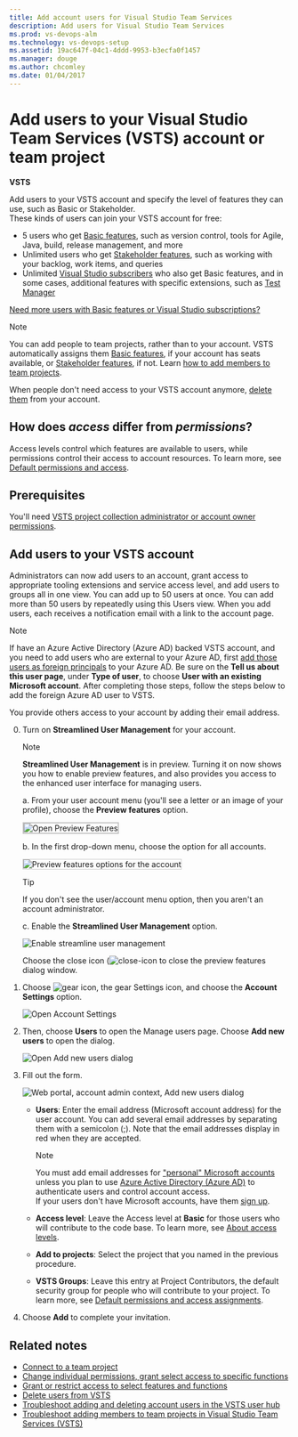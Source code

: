```yaml
---
title: Add account users for Visual Studio Team Services
description: Add users for Visual Studio Team Services
ms.prod: vs-devops-alm
ms.technology: vs-devops-setup
ms.assetid: 19ac647f-04c1-4ddd-9953-b3ecfa0f1457
ms.manager: douge
ms.author: chcomley
ms.date: 01/04/2017
---
```


#	Add users to your Visual Studio Team Services (VSTS) account or team project 

**VSTS**

Add users to your VSTS account and specify the level of features they can use, such as Basic or Stakeholder.  
These kinds of users can join your VSTS account for free:

*	5 users who get [Basic features](https://www.visualstudio.com/team-services/compare-features/), 
such as version control, tools for Agile, Java, build, release management, and more
*	Unlimited users who get [Stakeholder features](https://www.visualstudio.com/team-services/compare-features/), 
such as working with your backlog, work items, and queries
*	Unlimited [Visual Studio subscribers](https://www.visualstudio.com/team-services/compare-features/) 
who also get Basic features, and in some cases, additional features with specific extensions, such as 
[Test Manager](https://marketplace.visualstudio.com/items?itemName=ms.vss-testmanager-web) 

[Need more users with Basic features or Visual Studio subscriptions?](add-basic-or-vs-subscription-users.md)

> [!NOTE]   
> You can add people to team projects, 
> rather than to your account. VSTS automatically assigns them 
> [Basic features](https://www.visualstudio.com/team-services/compare-features/), 
> if your account has seats available, 
> or [Stakeholder features](https://www.visualstudio.com/team-services/compare-features/), 
> if not. Learn [how to add members to team projects](add-team-members-vs.md).
>
> When people don't need access to your VSTS account anymore, [delete them](delete-account-users-users-hub.md) from your account. 


## How does *access* differ from *permissions*?

Access levels control which features are available to users, while permissions control their access to account resources. To learn more, see [Default permissions and access](../security/permissions-access.md). 


## Prerequisites

You'll need [VSTS project collection administrator or account owner permissions](../security/set-project-collection-level-permissions.md?toc=/vsts/accounts/toc.json&bc=/vsts/accounts/breadcrumb/toc.json).  

##	Add users to your VSTS account

Administrators can now add users to an account, grant access to appropriate tooling extensions and service access level, 
and add users to groups all in one view. You can add up to 50 users at once.  You can add more than 50 users by repeatedly 
using this Users view.  When you add users, each receives a notification email with a 
link to the account page.

 > [!NOTE]
 > If have an Azure Active Directory (Azure AD) backed VSTS account, and you need to add users who are 
 > external to your Azure AD, first 
 > [add those users as foreign principals](https://docs.microsoft.com/azure/active-directory/active-directory-create-users#add-a-user) to 
 > your Azure AD.  Be sure on the **Tell us about this user page**, under **Type of user**, to choose **User with an 
 > existing Microsoft account**.  After completing those steps, follow the steps below to add the foreign Azure AD 
 > user to VSTS.


You provide others access to your account by adding their email address. 

0. Turn on **Streamlined User Management** for your account. 

	> [!NOTE] 
	> **Streamlined User Management** is in preview. Turning it on now shows you how to enable preview features, and also provides you access to the enhanced user interface for managing users. 

	a. From your user account menu (you'll see a letter or an image of your profile), choose the **Preview features** option.   
	
	<img src="../_shared/_img/preview-features-open.png" alt="Open Preview Features" style="border: 2px solid #C3C3C3;" /> 

	b. In the first drop-down menu, choose the option for all accounts. 

	<img src="../collaborate/_img/preview-features-admin-s117.png" alt="Preview features options for the account" style="border: 1px solid #CCCCCC;" /> 

	>[!TIP]  
	>If you don't see the user/account menu option, then you aren't an account administrator. 

	c. Enable the **Streamlined User Management** option. 

	![Enable streamline user management](../user-guide/_img/sign-up-invite-users-streamline-user-mngment.png)

	Choose the close icon (![close-icon](../_img/icons/close-icon.png) to close the preview features dialog window. 

0. Choose ![gear icon](../_img/icons/gear-icon.png), the gear Settings icon, and choose the **Account Settings** option.
 
	![Open Account Settings](../user-guide/_img/sign-up/open-account-settings.png)

0. Then, choose **Users** to open the Manage users page. Choose **Add new users** to open the dialog. 

	![Open Add new users dialog](../user-guide/_img/sign-up/add-new-users.png)

0. Fill out the form. 
 
	![Web portal, account admin context, Add new users dialog](../user-guide/_img/invite-users-add-user-dialog.png)

	- **Users**: Enter the email address (Microsoft account address) for the user account. You can add several email addresses by separating them with a semicolon (;). Note that the email addresses display in red when they are accepted.  
		
        > [!NOTE]   
		> You must add email addresses for 
		> ["personal" Microsoft accounts](https://www.microsoft.com/account) 
		> unless you plan to use [Azure Active Directory (Azure AD)](https://azure.microsoft.com/documentation/articles/active-directory-whatis/) 
		> to authenticate users and control account access.  
		> If your users don't have Microsoft accounts, 
		> have them [sign up](https://signup.live.com/). 
  
	- **Access level**: Leave the Access level at **Basic** for those users who will contribute to the code base. To learn more, see [About access levels](../security/access-levels.md). 
	- **Add to projects**: Select the project that you named in the previous procedure. 
	- **VSTS Groups**: Leave this entry at Project Contributors, the default security group for people who will contribute to your project. To learn more, see [Default permissions and access assignments](../security/permissions-access.md). 

0. Choose **Add** to complete your invitation. 

<!---
Go to the User Hub:

![go to the user hub](_img/_shared/users-hub-updated.png)

Choose **Add new users** below "Manage users".

![Choose the Add Users button](_img/user-hub/add-users-button-718.png)

Then fill in the "Add new users" dialog:

![Add users by inviting them to the account](_img/user-hub/add-users.png)

Next steps: [Manage users in table view](manage-users-table-view.md)
-->

## Related notes

- [Connect to a team project](../user-guide/connect-team-projects.md)
- [Change individual permissions, grant select access to specific functions](../security/change-individual-permissions.md)
- [Grant or restrict access to select features and functions](../security/restrict-access.md)
- [Delete users from VSTS](delete-account-users.md)
- [Troubleshoot adding and deleting account users in the VSTS user hub](faq-add-delete-users.md)
- [Troubleshoot adding members to team projects in Visual Studio Team Services (VSTS)](faq-add-team-members.md)